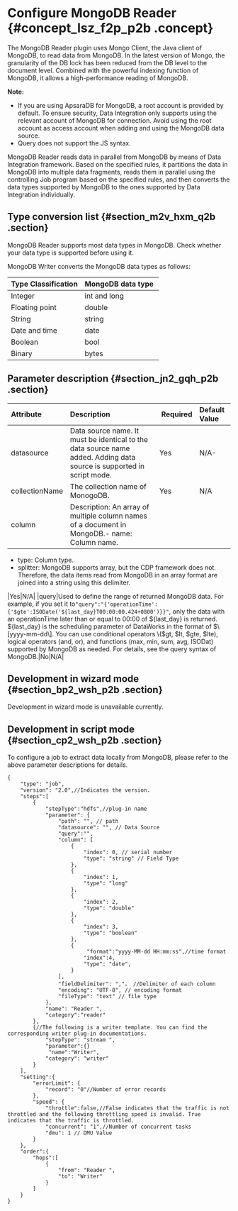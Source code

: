 # Configure MongoDB Reader {#concept_lsz_f2p_p2b .concept}

The MongoDB Reader plugin uses Mongo Client, the Java client of MongoDB, to read data from MongoDB. In the latest version of Mongo, the granularity of the DB lock has been reduced from the DB level to the document level. Combined with the powerful indexing function of MongoDB, it allows a high-performance reading of MongoDB.

**Note:** 

-   If you are using ApsaraDB for MongoDB, a root account is provided by default. To ensure security, Data Integration only supports using the relevant account of MongoDB for connection. Avoid using the root account as access account when adding and using the MongoDB data source.
-   Query does not support the JS syntax.

MongoDB Reader reads data in parallel from MongoDB by means of Data Integration framework. Based on the specified rules, it partitions the data in MongoDB into multiple data fragments, reads them in parallel using the controlling Job program based on the specified rules, and then converts the data types supported by MongoDB to the ones supported by Data Integration individually.

## Type conversion list {#section_m2v_hxm_q2b .section}

MongoDB Reader supports most data types in MongoDB. Check whether your data type is supported before using it.

MongoDB Writer converts the MongoDB data types as follows:

|Type Classification|MongoDB data type |
|:------------------|:-----------------|
|Integer|int and long|
|Floating point|double|
|String|string|
|Date and time|date|
|Boolean|bool|
|Binary|bytes|

## Parameter description​ {#section_jn2_gqh_p2b .section}

|Attribute|Description| Required|Default Value|
|:--------|:----------|:--------|:------------|
|datasource|Data source name. It must be identical to the data source name added. Adding data source is supported in script mode.|Yes|N/A-|
|collectionName|The collection name of MonogoDB.|Yes|N/A|
|column|Description: An array of multiple column names of a document in MongoDB.-   name: Column name.
-   type: Column type.
-   splitter: MongoDB supports array, but the CDP framework does not. Therefore, the data items read from MongoDB in an array format are joined into a string using this delimiter.

|Yes|N/A|
|query|Used to define the range of returned MongoDB data. For example, if you set it to`"query":"{'operationTime':{'$gte':ISODate('${last_day}T00:00:00.424+0800')}}"`, only the data with an operationTime later than or equal to 00:00 of $\{last\_day\} is returned. $\{last\_day\} is the scheduling parameter of DataWorks in the format of $\[yyyy-mm-dd\]. You can use conditional operators \($gt, $lt, $gte, $lte\), logical operators \(and, or\), and functions \(max, min, sum, avg, ISODat\) supported by MongoDB as needed. For details, see the query syntax of MongoDB.|No|N/A|

## Development in wizard mode {#section_bp2_wsh_p2b .section}

Development in wizard mode is unavailable currently.

## Development in script mode {#section_cp2_wsh_p2b .section}

To configure a job to extract data locally from MongoDB, please refer to the above parameter descriptions for details.

```
{
    "type": "job",
    "version": "2.0",//Indicates the version.
    "steps":[
        {
            "stepType":"hdfs",//plug-in name
            "parameter": {
                "path": "", // path
                "datasource": "", // Data Source
                "query":"",
                "column": [
                    {
                        "index": 0, // serial number
                        "type": "string" // Field Type
                    },
                    {
                        "index": 1,
                        "type": "long"
                    },
                    {
                        "index": 2,
                        "type": "double"
                    },
                    {
                        "index": 3,
                        "type": "boolean"
                    },
                    {
                         "format":"yyyy-MM-dd HH:mm:ss",//time format
                        "index":4,
                        "type": "date",
                    }
                ],
                "fieldDelimiter": ","， //Delimiter of each column
                "encoding": "UTF-8", // encoding format
                "fileType": "text" // file type
            },
            "name": "Reader ",
            "category":"reader"
        },
        {//The following is a writer template. You can find the corresponding writer plug-in documentations.
            "stepType": "stream ",
            "parameter":{}
             "name":"Writer",
            "category": "writer"
        }
    ],
    "setting":{
        "errorLimit": {
            "record": "0"//Number of error records
        },
        "speed": {
            "throttle":false,//False indicates that the traffic is not throttled and the following throttling speed is invalid. True indicates that the traffic is throttled.
            "concurrent": "1",//Number of concurrent tasks
            "dmu": 1 // DMU Value
        }
    },
    "order":{
        "hops":[
            {
                "from": "Reader ",
                "to": "Writer"
            }
        ]
    }
}
```


